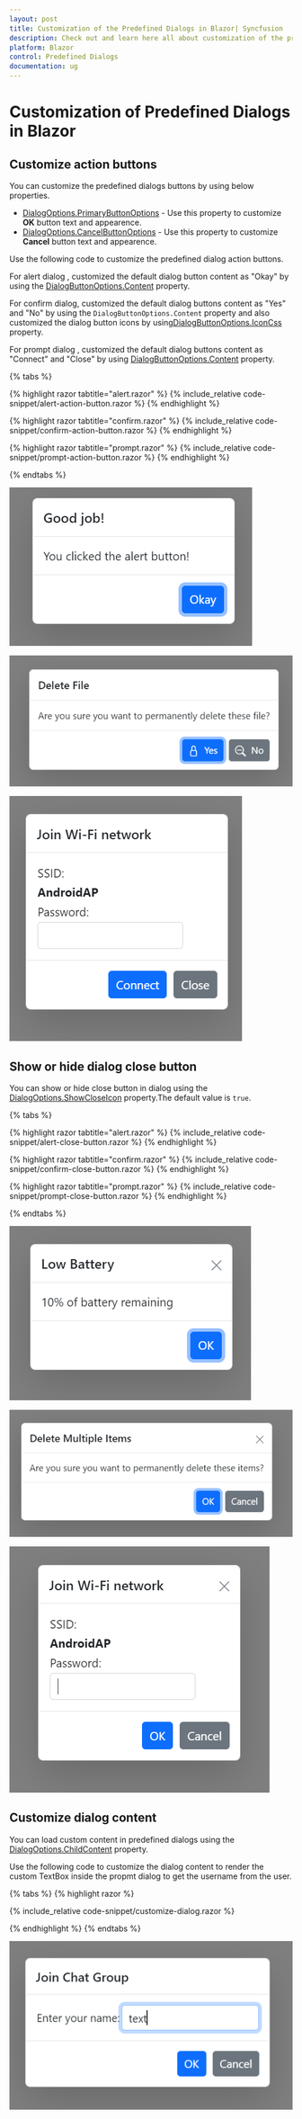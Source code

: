 ```yaml
---
layout: post
title: Customization of the Predefined Dialogs in Blazor| Syncfusion
description: Check out and learn here all about customization of the predefined dialogs in Blazor and much more details.
platform: Blazor
control: Predefined Dialogs
documentation: ug
---
```


# Customization of Predefined Dialogs in Blazor

## Customize action buttons

You can customize the predefined dialogs buttons by using below properties.
* [DialogOptions.PrimaryButtonOptions](https://help.syncfusion.com/cr/blazor/Syncfusion.Blazor.Popups.DialogOptions.html#Syncfusion_Blazor_Popups_DialogOptions_PrimaryButtonOptions) - Use this property to customize **OK** button text and appearence.
* [DialogOptions.CancelButtonOptions](https://help.syncfusion.com/cr/blazor/Syncfusion.Blazor.Popups.DialogOptions.html#Syncfusion_Blazor_Popups_DialogOptions_CancelButtonOptions) - Use this property to customize **Cancel** button text and appearence.

Use the following code to customize the predefined dialog action buttons.

For alert dialog , customized the default dialog button content as "Okay" by using the [DialogButtonOptions.Content](https://help.syncfusion.com/cr/blazor/Syncfusion.Blazor.Popups.DialogButtonOptions.html#Syncfusion_Blazor_Popups_DialogButtonOptions_Content) property.

For confirm dialog, customized the default dialog buttons content as "Yes" and "No" by using the `DialogButtonOptions.Content` property and also customized the dialog button icons by using[DialogButtonOptions.IconCss](https://help.syncfusion.com/cr/blazor/Syncfusion.Blazor.Popups.DialogButtonOptions.html#Syncfusion_Blazor_Popups_DialogButtonOptions_IconCss) property.

For prompt dialog , customized the default dialog buttons content as "Connect" and "Close" by using [DialogButtonOptions.Content](https://help.syncfusion.com/cr/blazor/Syncfusion.Blazor.Popups.DialogButtonOptions.html#Syncfusion_Blazor_Popups_DialogButtonOptions_Content) property.

{% tabs %}

{% highlight razor tabtitle="alert.razor" %}
{% include_relative code-snippet/alert-action-button.razor %}
{% endhighlight %}

{% highlight razor tabtitle="confirm.razor" %}
{% include_relative code-snippet/confirm-action-button.razor %}
{% endhighlight %}

{% highlight razor tabtitle="prompt.razor" %}
{% include_relative code-snippet/prompt-action-button.razor %}
{% endhighlight %}

{% endtabs %}

![Alert action buttons Dialog](./images/blazor-alert-action-button.png)

![Confirm action buttons Dialog](./images/blazor-confirm-action-button.png)

![Prompt action buttons Dialog](./images/blazor-prompt-action-button.png)

## Show or hide dialog close button 

You can show or hide close button in dialog using the [DialogOptions.ShowCloseIcon](https://help.syncfusion.com/cr/blazor/Syncfusion.Blazor.Popups.DialogOptions.html#Syncfusion_Blazor_Popups_DialogOptions_ShowCloseIcon) property.The default value is `true`.

{% tabs %}

{% highlight razor tabtitle="alert.razor" %}
{% include_relative code-snippet/alert-close-button.razor %}
{% endhighlight %}

{% highlight razor tabtitle="confirm.razor" %}
{% include_relative code-snippet/confirm-close-button.razor %}
{% endhighlight %}

{% highlight razor tabtitle="prompt.razor" %}
{% include_relative code-snippet/prompt-close-button.razor %}
{% endhighlight %}

{% endtabs %}

![Alert close icon Dialog](./images/blazor-alert-close-button.png)

![Confirm close icon Dialog](./images/blazor-confirm-close-button.png)

![Prompt close icon Dialog](./images/blazor-prompt-close-button.png)

## Customize dialog content

You can load custom content in predefined dialogs using the [DialogOptions.ChildContent](https://help.syncfusion.com/cr/blazor/Syncfusion.Blazor.Popups.DialogOptions.html#Syncfusion_Blazor_Popups_DialogOptions_ChildContent) property. 

Use the following code to customize the dialog content to render the custom TextBox inside the propmt dialog to get the username from the user.

{% tabs %}
{% highlight razor %}

{% include_relative code-snippet/customize-dialog.razor %}

{% endhighlight %}
{% endtabs %}

![Customize Prompt Dialog](./images/blazor-customize-dialog.png)
